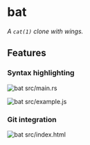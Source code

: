 # bat
*A `cat(1)` clone with wings.*

## Features

### Syntax highlighting

![bat src/main.rs](https://i.imgur.com/bcnFRSl.png)

![bat src/example.js](https://i.imgur.com/uyBewNX.png)

### Git integration

![bat src/index.html](https://i.imgur.com/yBQ31jm.png)
